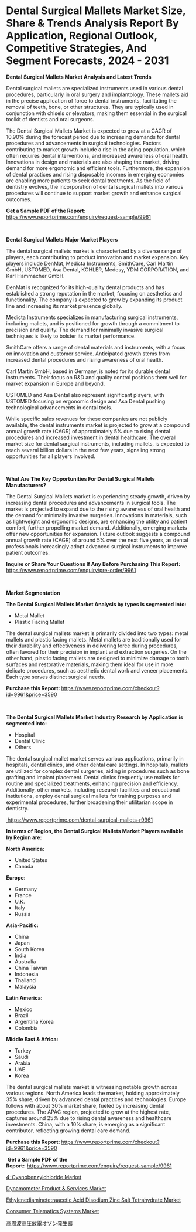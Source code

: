 <p><h1>Dental Surgical Mallets Market Size, Share & Trends Analysis Report By Application, Regional Outlook, Competitive Strategies, And Segment Forecasts, 2024 - 2031</h1></p><p><strong>Dental Surgical Mallets Market Analysis and Latest Trends</strong></p>
<p><p>Dental surgical mallets are specialized instruments used in various dental procedures, particularly in oral surgery and implantology. These mallets aid in the precise application of force to dental instruments, facilitating the removal of teeth, bone, or other structures. They are typically used in conjunction with chisels or elevators, making them essential in the surgical toolkit of dentists and oral surgeons.</p><p>The Dental Surgical Mallets Market is expected to grow at a CAGR of 10.90% during the forecast period due to increasing demands for dental procedures and advancements in surgical technologies. Factors contributing to market growth include a rise in the aging population, which often requires dental interventions, and increased awareness of oral health. Innovations in design and materials are also shaping the market, driving demand for more ergonomic and efficient tools. Furthermore, the expansion of dental practices and rising disposable incomes in emerging economies are enabling more patients to seek dental treatments. As the field of dentistry evolves, the incorporation of dental surgical mallets into various procedures will continue to support market growth and enhance surgical outcomes.</p></p>
<p><strong>Get a Sample PDF of the Report:&nbsp;</strong> <a href="https://www.reportprime.com/enquiry/request-sample/9961">https://www.reportprime.com/enquiry/request-sample/9961</a></p>
<p>&nbsp;</p>
<p><strong>Dental Surgical Mallets Major Market Players</strong></p>
<p><p>The dental surgical mallets market is characterized by a diverse range of players, each contributing to product innovation and market expansion. Key players include DenMat, Medicta Instruments, SmithCare, Carl Martin GmbH, USTOMED, Asa Dental, KOHLER, Medesy, YDM CORPORATION, and Karl Hammacher GmbH.</p><p>DenMat is recognized for its high-quality dental products and has established a strong reputation in the market, focusing on aesthetics and functionality. The company is expected to grow by expanding its product line and increasing its market presence globally.</p><p>Medicta Instruments specializes in manufacturing surgical instruments, including mallets, and is positioned for growth through a commitment to precision and quality. The demand for minimally invasive surgical techniques is likely to bolster its market performance.</p><p>SmithCare offers a range of dental materials and instruments, with a focus on innovation and customer service. Anticipated growth stems from increased dental procedures and rising awareness of oral health.</p><p>Carl Martin GmbH, based in Germany, is noted for its durable dental instruments. Their focus on R&D and quality control positions them well for market expansion in Europe and beyond.</p><p>USTOMED and Asa Dental also represent significant players, with USTOMED focusing on ergonomic design and Asa Dental pushing technological advancements in dental tools.</p><p>While specific sales revenues for these companies are not publicly available, the dental instruments market is projected to grow at a compound annual growth rate (CAGR) of approximately 5% due to rising dental procedures and increased investment in dental healthcare. The overall market size for dental surgical instruments, including mallets, is expected to reach several billion dollars in the next few years, signaling strong opportunities for all players involved.</p></p>
<p>&nbsp;</p>
<p><strong>What Are The Key Opportunities For Dental Surgical Mallets Manufacturers?</strong></p>
<p><p>The Dental Surgical Mallets market is experiencing steady growth, driven by increasing dental procedures and advancements in surgical tools. The market is projected to expand due to the rising awareness of oral health and the demand for minimally invasive surgeries. Innovations in materials, such as lightweight and ergonomic designs, are enhancing the utility and patient comfort, further propelling market demand. Additionally, emerging markets offer new opportunities for expansion. Future outlook suggests a compound annual growth rate (CAGR) of around 5% over the next five years, as dental professionals increasingly adopt advanced surgical instruments to improve patient outcomes.</p></p>
<p><strong>Inquire or Share Your Questions If Any Before Purchasing This Report:</strong> <a href="https://www.reportprime.com/enquiry/pre-order/9961">https://www.reportprime.com/enquiry/pre-order/9961</a></p>
<p>&nbsp;</p>
<p><strong>Market Segmentation</strong></p>
<p><strong>The Dental Surgical Mallets Market Analysis by types is segmented into:</strong></p>
<p><ul><li>Metal Mallet</li><li>Plastic Facing Mallet</li></ul></p>
<p><p>The dental surgical mallets market is primarily divided into two types: metal mallets and plastic facing mallets. Metal mallets are traditionally used for their durability and effectiveness in delivering force during procedures, often favored for their precision in implant and extraction surgeries. On the other hand, plastic facing mallets are designed to minimize damage to tooth surfaces and restorative materials, making them ideal for use in more delicate procedures, such as aesthetic dental work and veneer placements. Each type serves distinct surgical needs.</p></p>
<p><strong>Purchase this Report:&nbsp;</strong><a href="https://www.reportprime.com/checkout?id=9961&price=3590">https://www.reportprime.com/checkout?id=9961&price=3590</a></p>
<p>&nbsp;</p>
<p><strong>The Dental Surgical Mallets Market Industry Research by Application is segmented into:</strong></p>
<p><ul><li>Hospital</li><li>Dental Clinic</li><li>Others</li></ul></p>
<p><p>The dental surgical mallet market serves various applications, primarily in hospitals, dental clinics, and other dental care settings. In hospitals, mallets are utilized for complex dental surgeries, aiding in procedures such as bone grafting and implant placement. Dental clinics frequently use mallets for routine and specialized treatments, enhancing precision and efficiency. Additionally, other markets, including research facilities and educational institutions, employ dental surgical mallets for training purposes and experimental procedures, further broadening their utilitarian scope in dentistry.</p></p>
<p><a href="https://www.reportprime.com/dental-surgical-mallets-r9961">&nbsp;https://www.reportprime.com/dental-surgical-mallets-r9961</a></p>
<p><strong>In terms of Region, the Dental Surgical Mallets Market Players available by Region are:</strong></p>
<p>
    <p> <strong> North America: </strong>
        <ul>
            <li>United States</li>
            <li>Canada</li>
        </ul>
        </p> 
    <p> <strong> Europe: </strong>
        <ul>
            <li>Germany</li>
            <li>France</li>
            <li>U.K.</li>
            <li>Italy</li>
            <li>Russia</li>
        </ul>
        </p> 
    <p> <strong> Asia-Pacific: </strong>
        <ul>
            <li>China</li>
            <li>Japan</li>
            <li>South Korea</li>
            <li>India</li>
            <li>Australia</li>
            <li>China Taiwan</li>
            <li>Indonesia</li>
            <li>Thailand</li>
            <li>Malaysia</li>
        </ul>
        </p> 
    <p> <strong> Latin America: </strong>
        <ul>
            <li>Mexico</li>
            <li>Brazil</li>
            <li>Argentina Korea</li>
            <li>Colombia</li>
        </ul>
        </p> 
    <p> <strong> Middle East & Africa: </strong>
        <ul>
            <li>Turkey</li>
            <li>Saudi</li>
            <li>Arabia</li>
            <li>UAE</li>
            <li>Korea</li>
        </ul>
    </p>
    </p>
<p><p>The dental surgical mallets market is witnessing notable growth across various regions. North America leads the market, holding approximately 35% share, driven by advanced dental practices and technologies. Europe follows with about 30% market share, fueled by increasing dental procedures. The APAC region, projected to grow at the highest rate, captures around 25% due to rising dental awareness and healthcare investments. China, with a 10% share, is emerging as a significant contributor, reflecting growing dental care demand.</p></p>
<p><strong>Purchase this Report: </strong><a href="https://www.reportprime.com/checkout?id=9961&price=3590">https://www.reportprime.com/checkout?id=9961&price=3590</a></p>
<p>&nbsp;<strong>Get a Sample PDF of the Report:&nbsp;&nbsp;</strong><a href="https://www.reportprime.com/enquiry/request-sample/9961">https://www.reportprime.com/enquiry/request-sample/9961</a></p>
<p><strong></strong></p>
<p><p><a href="https://issuu.com/reportprime-2/docs/4-cyanobenzylchloride-market-size-2_fd584a585f486e">4-Cyanobenzylchloride Market</a></p><p><a href="https://medium.com/@delaneyhayes2022/the-comprehensive-dynamometer-product-services-market-research-report-is-essential-for-88222af383e0?postPublishedType=initial">Dynamometer Product & Services Market</a></p><p><a href="https://issuu.com/reportprime-2/docs/ethylenediaminetetraacetic-acid-dis_e9bf50ea5ea5c4">Ethylenediaminetetraacetic Acid Disodium Zinc Salt Tetrahydrate Market</a></p><p><a href="https://medium.com/@delaneyhayes2022/the-global-consumer-telematics-systems-market-identifies-drivers-restraints-opportunities-and-b6148225ba89">Consumer Telematics Systems Market</a></p><p><a href="https://medium.com/@cryptoasu_20150/2024%E5%B9%B4%E3%81%8B%E3%82%892031%E5%B9%B4%E3%81%AB%E3%81%8B%E3%81%91%E3%81%A6%E3%81%AE%E9%AB%98%E9%A0%BB%E5%BA%A6%E9%AB%98%E5%9C%A7%E6%94%BE%E9%9B%BB%E3%82%AA%E3%82%BE%E3%83%B3%E7%99%BA%E7%94%9F%E5%99%A8%E5%B8%82%E5%A0%B4%E3%82%B7%E3%82%A7%E3%82%A2%E3%81%A8%E7%AB%B6%E4%BA%89%E7%92%B0%E5%A2%83%E3%81%AB%E9%96%A2%E3%81%99%E3%82%8B%E6%B4%9E%E5%AF%9F-453f42906af1">高周波高圧放電オゾン発生器</a></p></p>